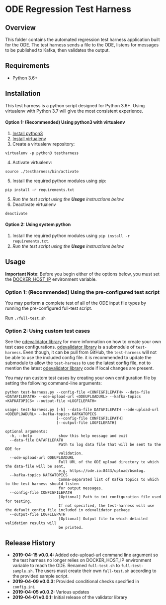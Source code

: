 # ODE Regression Test Harness

## Overview

This folder contains the automated regression test harness application built for the ODE. The test harness sends a file to the ODE, listens for messages to be published to Kafka, then validates the output.

## Requirements

- Python 3.6+

## Installation

This test harness is a python script designed for Python 3.6+. Using virtualenv with Python 3.7 will give the most consistent experience.

#### Option 1: (Recommended) Using python3 with virtualenv

1. [Install python3](https://realpython.com/installing-python/)
2. [Install virtualenv](https://virtualenv.pypa.io/en/stable/installation/)
3. Create a virtualenv repository:
```
virtualenv -p python3 testharness
```
4. Activate virtualenv:
```
source ./testharness/bin/activate
```
5. Install the required python modules using pip:
```
pip install -r requirements.txt
```
5. _Run the test script using the **Usage** instructions below._
6. Deactivate virtualenv
```
deactivate
```

#### Option 2: Using system python

1. Install the required python modules using `pip install -r requirements.txt`.
2.  _Run the test script using the **Usage** instructions below._

## Usage

**Important Note**: Before you begin either of the options below, you must set the [DOCKER_HOST_IP](https://github.com/usdot-jpo-ode/jpo-ode/wiki/Docker-management#obtaining-docker_host_ip) environment variable.

### Option 1:  (Recommended) Using the pre-configured test script

You may perform a complete test of all of the ODE input file types by running the pre-configured full-test script.

Run `./full-test.sh`

### Option 2: Using custom test cases

See the [odevalidator library](https://github.com/usdot-jpo-ode/ode-output-validator-library) for more information on how to create your own test case configurations.
[odevalidator library](https://github.com/usdot-jpo-ode/ode-output-validator-library) is a submodule of `test-harness`. Even though, it can be
pull from GitHub, the `test-harness` will not be able to use the included config file. 
it is recommended to update the submodule to allow the `test-harness` to use the latest config file, not to mention
the latest [odevalidator library](https://github.com/usdot-jpo-ode/ode-output-validator-library) code if local changes are present.

You may run custom test cases by creating your own configuration file by setting the following command-line arguments:

`python test-harness.py --config-file <CONFIGFILEPATH> --data-file <DATAFILEPATH> --ode-upload-url <ODEUPLOADURL> --kafka-topics <KAFKATOPICS> --output-file <LOGFILEPATH>`

```
usage: test-harness.py [-h] --data-file DATAFILEPATH --ode-upload-url <ODEUPLOADURL> --kafka-topics KAFKATOPICS
                       [--config-file CONFIGFILEPATH]
                       [--output-file LOGFILEPATH]

optional arguments:
  -h, --help            show this help message and exit
  --data-file DATAFILEPATH
                        Path to log data file that will be sent to the ODE for
                        validation.
  --ode-upload-url ODEUPLOADURL
						Full URL of the ODE upload directory to which the data-file will be sent, 
						e.g. https://ode.io:8443/upload/bsmlog.
  --kafka-topics KAFKATOPICS
                        Comma-separated list of Kafka topics to which to the test harness should listen
                        for output messages.
  --config-file CONFIGFILEPATH
                        [Optional] Path to ini configuration file used for testing.
						If not specified, the test-harness will use the default config file included in odevalidator package
  --output-file LOGFILEPATH
                        [Optional] Output file to which detailed validation results will
                        be printed.
```

## Release History
- **2019-04-15 v0.0.4:** Added ode-upload-url command line argument so the test harness no longer relies on DOCKER_HOST_IP environment variable to reach the ODE. Renamed `full-test.sh` to `full-test-sample.sh`. The users must create their own `full-test.sh` according to the provided sample script.
- **2019-04-09 v0.0.3:** Provided conditional checks specified in `config.ini`
- **2019-04-05 v0.0.2:** Various updates
- **2019-04-01 v0.0.1:** Initial release of the validator library